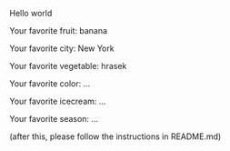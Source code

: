 
Hello world



Your favorite fruit: banana

Your favorite city: New York

Your favorite vegetable: hrasek

Your favorite color: ...

Your favorite icecream: ...

Your favorite season: ...


(after this, please follow the instructions in README.md)


